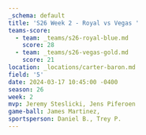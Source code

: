 ```yaml
---
_schema: default
title: 'S26 Week 2 - Royal vs Vegas '
teams-score:
  - team: _teams/s26-royal-blue.md
    score: 28
  - team: _teams/s26-vegas-gold.md
    score: 21
location: _locations/carter-baron.md
field: '5'
date: 2024-03-17 10:45:00 -0400
season: 26
week: 2
mvp: Jeremy Steslicki, Jens Piferoen
game-ball: James Martinez,
sportsperson: Daniel B., Trey P.
---
```

